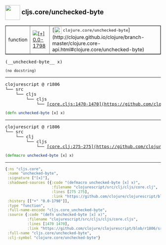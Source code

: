 ## <img width="48px" valign="middle" src="http://i.imgur.com/Hi20huC.png"> cljs.core/unchecked-byte

 <table border="1">
<tr>
<td>function</td>
<td><a href="https://github.com/cljsinfo/api-refs/tree/0.0-1798"><img valign="middle" alt="[+] 0.0-1798" src="https://img.shields.io/badge/+-0.0--1798-lightgrey.svg"></a> </td>
<td>
[<img height="24px" valign="middle" src="http://i.imgur.com/1GjPKvB.png"> <samp>clojure.core/unchecked-byte</samp>](http://clojure.github.io/clojure/branch-master/clojure.core-api.html#clojure.core/unchecked-byte)
</td>
</tr>
</table>

 <samp>
(__unchecked-byte__ x)<br>
</samp>

```
(no docstring)
```

---

 <pre>
clojurescript @ r1806
└── src
    └── cljs
        └── cljs
            └── <ins>[core.cljs:1470-1470](https://github.com/clojure/clojurescript/blob/r1806/src/cljs/cljs/core.cljs#L1470-L1470)</ins>
</pre>

```clj
(defn unchecked-byte [x] x)
```


---

 <pre>
clojurescript @ r1806
└── src
    └── clj
        └── cljs
            └── <ins>[core.clj:275-275](https://github.com/clojure/clojurescript/blob/r1806/src/clj/cljs/core.clj#L275-L275)</ins>
</pre>

```clj
(defmacro unchecked-byte [x] x)
```

---

```clj
{:ns "cljs.core",
 :name "unchecked-byte",
 :signature ["[x]"],
 :shadowed-sources ({:code "(defmacro unchecked-byte [x] x)",
                     :filename "clojurescript/src/clj/cljs/core.clj",
                     :lines [275 275],
                     :link "https://github.com/clojure/clojurescript/blob/r1806/src/clj/cljs/core.clj#L275-L275"}),
 :history [["+" "0.0-1798"]],
 :type "function",
 :full-name-encode "cljs.core_unchecked-byte",
 :source {:code "(defn unchecked-byte [x] x)",
          :filename "clojurescript/src/cljs/cljs/core.cljs",
          :lines [1470 1470],
          :link "https://github.com/clojure/clojurescript/blob/r1806/src/cljs/cljs/core.cljs#L1470-L1470"},
 :full-name "cljs.core/unchecked-byte",
 :clj-symbol "clojure.core/unchecked-byte"}

```
